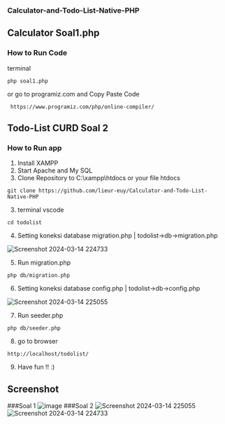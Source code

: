 
### Calculator-and-Todo-List-Native-PHP
## Calculator Soal1.php
### How to Run Code
terminal
```
php soal1.php
```
or
go to programiz.com and Copy Paste Code

```
 https://www.programiz.com/php/online-compiler/
```
## Todo-List CURD Soal 2
### How to Run app
1. Install XAMPP
2. Start Apache and My SQL
3. Clone Repository to C:\xampp\htdocs or your file htdocs
```
git clone https://github.com/lieur-euy/Calculator-and-Todo-List-Native-PHP
```
3. terminal vscode
```
cd todolist 
```
4. Setting koneksi database migration.php | todolist->db->migration.php

![Screenshot 2024-03-14 224733](https://github.com/lieur-euy/Calculator-and-Todo-List-Native-PHP/assets/57533243/f02e2f90-fd35-47e8-b983-da371f5fb8d7)

5. Run migration.php
```
php db/migration.php
```
6. Setting koneksi database config.php | todolist->db->config.php

![Screenshot 2024-03-14 225055](https://github.com/lieur-euy/Calculator-and-Todo-List-Native-PHP/assets/57533243/1d98432e-d825-4ba0-9ad9-a7a81ea469c6)

7. Run seeder.php
```
php db/seeder.php
```
8. go to browser
```
http://localhost/todolist/
```
9. Have fun !! :)

## Screenshot
###Soal 1
![image](https://github.com/lieur-euy/Calculator-and-Todo-List-Native-PHP/assets/57533243/e995d306-633e-408e-8456-3b1a7dbf653f)
###Soal 2
![Screenshot 2024-03-14 225055](https://github.com/lieur-euy/Calculator-and-Todo-List-Native-PHP/assets/57533243/2d85f891-a3d6-4157-9233-2c860041d6d3)
![Screenshot 2024-03-14 224733](https://github.com/lieur-euy/Calculator-and-Todo-List-Native-PHP/assets/57533243/724c8d22-b261-4459-acdd-a6d5f245fada)
